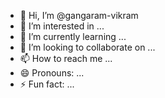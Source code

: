 - 👋 Hi, I’m @gangaram-vikram
- 👀 I’m interested in ...
- 🌱 I’m currently learning ...
- 💞️ I’m looking to collaborate on ...
- 📫 How to reach me ...
- 😄 Pronouns: ...
- ⚡ Fun fact: ...

<!---
gangaram-vikram/gangaram-vikram is a ✨ special ✨ repository because its `README.md` (this file) appears on your GitHub profile.
You can click the Preview link to take a look at your changes.
--->
